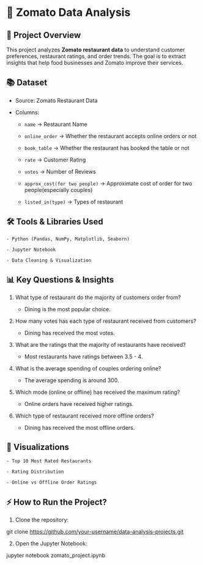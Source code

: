 # 🍔 Zomato Data Analysis


## 📅 Project Overview

This project analyzes **Zomato restaurant data** to understand customer preferences, restaurant ratings, and order trends. The goal is to extract insights that help food businesses and Zomato improve their services.


## 📚 Dataset

- Source: Zomato Restaurant Data

- Columns:

    - `name` → Restaurant Name
      
    - `online_order` → Whether the restaurant accepts online orders or not

    - `book_table` → Whether the restaurant has booked the table or not

    - `rate` → Customer Rating

    - `votes` → Number of Reviews

    - `approx_cost(for two people)` → Approximate cost of order for two people(especially couples)
 
    - `listed_in(type)` → Types of restaurant



## 🛠️ Tools & Libraries Used

    - Python (Pandas, NumPy, Matplotlib, Seaborn)
    
    - Jupyter Notebook
    
    - Data Cleaning & Visualization


## 📊 Key Questions & Insights

1. What type of restaurant do the majority of customers order from?

    - Dining is the most popular choice.

2. How many votes has each type of restaurant received from customers?

    - Dining has received the most votes.

3. What are the ratings that the majority of restaurants have received?

    - Most restaurants have ratings between 3.5 - 4.

4. What is the average spending of couples ordering online?

    - The average spending is around 300.

5. Which mode (online or offline) has received the maximum rating?

    - Online orders have received higher ratings.

6. Which type of restaurant received more offline orders?

    - Dining has received the most offline orders.


## 👀 Visualizations

    - Top 10 Most Rated Restaurants

    - Rating Distribution

    - Online vs Offline Order Ratings


## ⚡ How to Run the Project?

1. Clone the repository:

 git clone https://github.com/your-username/data-analysis-projects.git

2. Open the Jupyter Notebook:

 jupyter notebook zomato_project.ipynb


